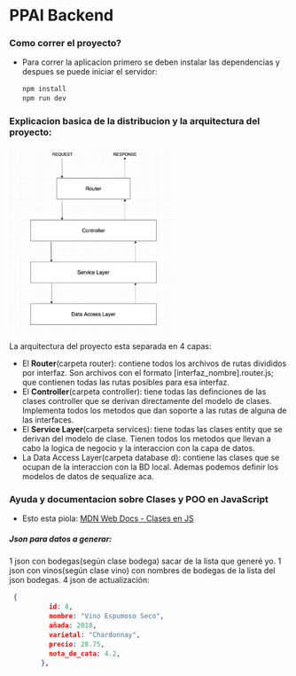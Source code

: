 # PPAI Backend

### Como correr el proyecto?

- Para correr la aplicacion primero se deben instalar las dependencias y despues se puede iniciar el servidor:

  ```bash
  npm install
  npm run dev
  ```

### **Explicacion basica de la distribucion y la arquitectura del proyecto**:

<img src="images/README/1715470819302.png" width="300">

La arquitectura del proyecto esta separada en 4 capas:

- El **Router**(carpeta router): contiene todos los archivos de rutas divididos por interfaz. Son archivos con el formato [interfaz_nombre].router.js; que contienen todas las rutas posibles para esa interfaz.
- El **Controller**(carpeta controller): tiene todas las definciones de las clases controller que se derivan directamente del modelo de clases. Implementa todos los metodos que dan soporte a las rutas de alguna de las interfaces.
- El **Service Layer**(carpeta services): tiene todas las clases entity que se derivan del modelo de clase. Tienen todos los metodos que llevan a cabo la logica de negocio y la interaccion con la capa de datos.
- La Data Access Layer(carpeta database d): contiene las clases que se ocupan de la interaccion con la BD local. Ademas podemos definir los modelos de datos de sequalize aca.

### Ayuda y documentacion sobre Clases y POO en JavaScript

- Esto esta piola: [MDN Web Docs - Clases en JS](https://developer.mozilla.org/en-US/docs/Web/JavaScript/Reference/Classes)

##### Json para datos a generar:

1 json con bodegas(según clase bodega) sacar de la lista que generé yo.
1 json con vinos(según clase vino) con nombres de bodegas de la lista del json bodegas.
4 json de actualización:

```json
 {
          id: 8,
          nombre: "Vino Espumoso Seco",
          añada: 2018,
          varietal: "Chardonnay",
          precio: 28.75,
          nota_de_cata: 4.2,
        },
```

